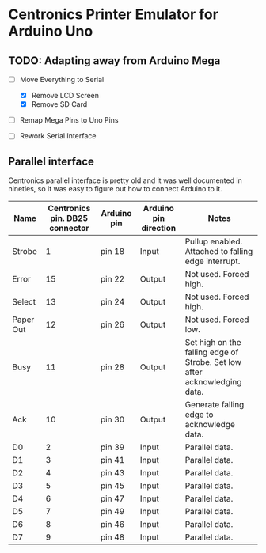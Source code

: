 # Centronics Printer Emulator for Arduino Uno

## TODO: Adapting away from Arduino Mega
* [ ] Move Everything to Serial
  * [x] Remove LCD Screen
  * [x] Remove SD Card
* [ ] Remap Mega Pins to Uno Pins
* [ ] Rework Serial Interface


## Parallel interface
Centronics parallel interface is pretty old and it was well documented in nineties, so it was easy to figure out how to connect Arduino to it.

| Name      | Centronics pin. DB25 connector | Arduino pin | Arduino pin direction | Notes                                                                     |
|-----------|--------------------------------|-------------|-----------------------|---------------------------------------------------------------------------|
| Strobe    | 1                              | pin 18      | Input                 | Pullup enabled. Attached to falling edge interrupt.                       |
| Error     | 15                             | pin 22      | Output                | Not used. Forced high.                                                    |
| Select    | 13                             | pin 24      | Output                | Not used. Forced high.                                                    |
| Paper Out | 12                             | pin 26      | Output                | Not used. Forced low.                                                    |
| Busy      | 11                             | pin 28      | Output                | Set high on the falling edge of Strobe. Set low after acknowledging data. |
| Ack       | 10                             | pin 30      | Output                | Generate falling edge to acknowledge data.                                |
| D0        | 2                              | pin 39      | Input                 | Parallel data.                                                            |
| D1        | 3                              | pin 41      | Input                 | Parallel data.                                                            |
| D2        | 4                              | pin 43      | Input                 | Parallel data.                                                            |
| D3        | 5                              | pin 45      | Input                 | Parallel data.                                                            |
| D4        | 6                              | pin 47      | Input                 | Parallel data.                                                            |
| D5        | 7                              | pin 49      | Input                 | Parallel data.                                                            |
| D6        | 8                              | pin 46      | Input                 | Parallel data.                                                            |
| D7        | 9                              | pin 48      | Input                 | Parallel data.                                                            |

